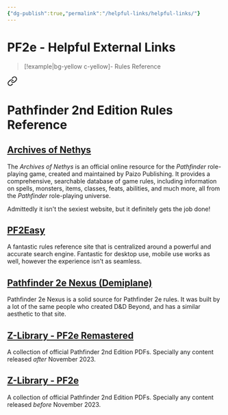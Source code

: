 ```yaml
---
{"dg-publish":true,"permalink":"/helpful-links/helpful-links/"}
---
```


# PF2e - Helpful External Links
> [!example|bg-yellow c-yellow]- Rules Reference
> 
<div class="transclusion internal-embed is-loaded"><a class="markdown-embed-link" href="/helpful-links/rules-reference/" aria-label="Open link"><svg xmlns="http://www.w3.org/2000/svg" width="24" height="24" viewBox="0 0 24 24" fill="none" stroke="currentColor" stroke-width="2" stroke-linecap="round" stroke-linejoin="round" class="svg-icon lucide-link"><path d="M10 13a5 5 0 0 0 7.54.54l3-3a5 5 0 0 0-7.07-7.07l-1.72 1.71"></path><path d="M14 11a5 5 0 0 0-7.54-.54l-3 3a5 5 0 0 0 7.07 7.07l1.71-1.71"></path></svg></a><div class="markdown-embed">




# Pathfinder 2nd Edition Rules Reference
## [Archives of Nethys](https://2e.aonprd.com/)
The _Archives of Nethys_ is an official online resource for the _Pathfinder_ role-playing game, created and maintained by Paizo Publishing. It provides a comprehensive, searchable database of game rules, including information on spells, monsters, items, classes, feats, abilities, and much more, all from the _Pathfinder_ role-playing universe.

Admittedly it isn't the sexiest website, but it definitely gets the job done! 

## [PF2Easy](https://pf2easy.com/)
A fantastic rules reference site that is centralized around a powerful and accurate search engine. Fantastic for desktop use, mobile use works as well, however the experience isn't as seamless. 

## [Pathfinder 2e Nexus (Demiplane)](https://app.demiplane.com/nexus/pathfinder2e/rules?srsltid=AfmBOoqameBtIU7-v0DfUu9Lq6b4Kc0dhReXoowZNe6MAjeLLXA0miI9)
Pathfinder 2e Nexus is a solid source for Pathfinder 2e rules. It was built by a lot of the same people who created D&D Beyond, and has a similar aesthetic to that site. 

## [Z-Library - PF2e Remastered](https://z-library.sk/booklist/2164566/3760aa/pathfinder-2e-remastered.html)
A collection of official Pathfinder 2nd Edition PDFs. Specially any content released *after* November 2023.

## [Z-Library - PF2e](https://z-library.sk/booklist/2183121/812e39/pathfinder-2e-original.html)
A collection of official Pathfinder 2nd Edition PDFs. Specially any content released *before* November 2023.


</div></div>


